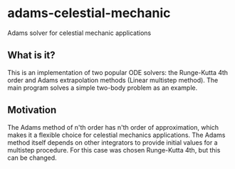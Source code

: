 # adams-celestial-mechanic
 Adams solver for celestial mechanic applications

## What is it?

This is an implementation of two popular ODE solvers: the Runge-Kutta 4th order and Adams extrapolation methods (Linear multistep method). The main program solves a simple two-body problem as an example.

## Motivation

The Adams method of n'th order has n'th order of approximation, which makes it a flexible choice for celestial mechanics applications. The Adams method itself depends on other integrators to provide initial values for a multistep procedure. For this case was chosen Runge-Kutta 4th, but this can be changed.
